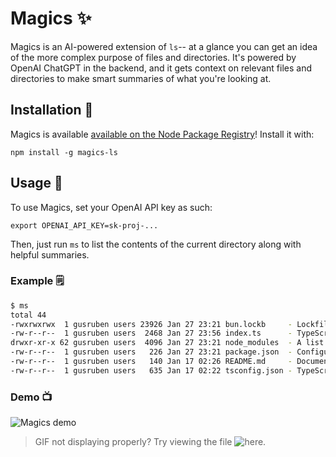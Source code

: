 # Magics ✨

Magics is an AI-powered extension of `ls`-- at a glance you can get an idea of the more complex purpose of files and directories. It's powered by OpenAI ChatGPT in the backend, and it gets context on relevant files and directories to make smart summaries of what you're looking at. 

## Installation 🚀

Magics is available [available on the Node Package Registry](https://www.npmjs.com/package/magics-ls)! Install it with:
```
npm install -g magics-ls
```

## Usage 🔧

To use Magics, set your OpenAI API key as such:
```
export OPENAI_API_KEY=sk-proj-...
```

Then, just run `ms` to list the contents of the current directory along with helpful summaries.

### Example 🗒️

```sh
$ ms
total 44
-rwxrwxrwx  1 gusruben users 23926 Jan 27 23:21 bun.lockb     - Lockfile format for dependency management, likely related to package versions and metadata.
-rw-r--r--  1 gusruben users  2468 Jan 27 23:56 index.ts      - TypeScript file defining API interactions, filesystem and command execution using ChatGPT service.
drwxr-xr-x 62 gusruben users  4096 Jan 27 23:21 node_modules  - A list of dependencies for the NodeJS project.
-rw-r--r--  1 gusruben users   226 Jan 27 23:21 package.json  - Configuration file for Node.js projects, specifying metadata, dependencies, and scripts.
-rw-r--r--  1 gusruben users   140 Jan 17 02:26 README.md     - Documentation file providing information, instructions, guidelines, and context for a project or repository.
-rw-r--r--  1 gusruben users   635 Jan 17 02:22 tsconfig.json - TypeScript configuration file specifying compilation options, target version, and other compiler settings.
```

### Demo 📺

![Magics demo](https://raw.githubusercontent.com/gusruben/magics/refs/heads/main/magics.gif)

> GIF not displaying properly? Try viewing the file ![here](https://github.com/gusruben/magics/blob/main/magics.gif). 